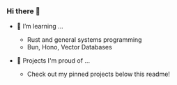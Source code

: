 ### Hi there 👋

- 🌱 I’m learning ...
  - Rust and general systems programming
  - Bun, Hono, Vector Databases

- 📝 Projects I'm proud of ...
  - Check out my pinned projects below this readme!
